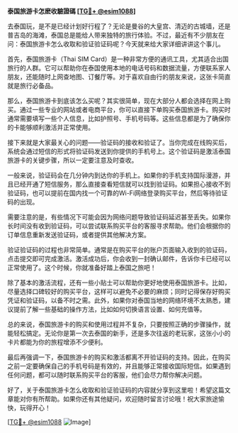 **泰国旅游卡怎麽收驗證碼 [[TG💪+ @esim1088](https://t.me/s/esim1088)]**

去泰国玩，是不是已经计划好行程了？无论是曼谷的大皇宫、清迈的古城墙，还是普吉岛的海滩，泰国总是能给人带来独特的旅行体验。不过，最近有不少朋友在问：泰国旅游卡怎么收取和验证验证码呢？今天就来给大家详细讲讲这个事儿。

首先，泰国旅游卡（Thai SIM Card）是一种非常方便的通讯工具，尤其适合出国旅行的人群。它可以帮助你在泰国使用本地的电话号码和数据流量，方便联系家人朋友，还能随时上网查地图、订餐厅等。对于喜欢自由行的朋友来说，这张卡简直就是旅行必备品。

那么，泰国旅游卡到底该怎么买呢？其实很简单，现在大部分人都会选择在网上购买。通过一些专业的网站或者电商平台，你可以直接下单购买泰国旅游卡。购买时通常需要填写一些个人信息，比如护照号、手机号码等。这些信息都是为了确保你的卡能够顺利激活并正常使用。

接下来就是大家最关心的问题——验证码的接收和验证了。当你完成在线购买后，系统会通过短信的形式将验证码发送到你提供的手机号上。这个验证码是激活泰国旅游卡的关键步骤，所以一定要注意及时查收。

一般来说，验证码会在几分钟内到达你的手机上。如果你的手机支持国际漫游，并且已经开通了短信服务，那么直接查看短信就可以找到验证码。如果担心接收不到验证码，也可以提前在国内找一个可靠的Wi-Fi网络登录购买平台，然后等待验证码的出现。

需要注意的是，有些情况下可能会因为网络问题导致验证码延迟甚至丢失。如果你长时间没有收到验证码，可以尝试联系购买平台的客服寻求帮助。他们会根据你的订单信息重新发送验证码，或者提供其他解决方案。

验证验证码的过程也非常简单。通常是在购买平台的账户页面输入收到的验证码，点击提交即可完成激活。激活成功后，你会收到一封确认邮件，告诉你卡已经可以正常使用了。这个时候，你就准备好踏上泰国之旅吧！

除了基本的激活流程，还有一些小贴士可以帮助你更好地使用泰国旅游卡。比如，尽量选择口碑较好的购买平台，这样可以避免不必要的麻烦；同时记得保存好购买凭证和验证码，以备不时之需。此外，如果你对泰国当地的网络环境不太熟悉，建议提前了解一些基础的操作方法，比如如何切换语言设置、如何充值等。

总的来说，泰国旅游卡的购买和使用过程并不复杂，只要按照正确的步骤操作，就能轻松搞定。无论你是第一次去泰国的新手，还是多次往返的老玩家，这张小小的卡片都能为你的旅程增添不少便利。

最后再强调一下，泰国旅游卡的购买和激活都离不开验证码的支持。因此，在购买之前一定要确保自己的手机号码是有效的，并且能够正常接收国际短信。如果遇到任何问题，都可以随时联系购买平台的客服，他们会尽力帮你解决问题。

好了，关于泰国旅游卡怎么收取和验证验证码的内容就分享到这里啦！希望这篇文章能对你有所帮助。如果你还有其他疑问，欢迎随时留言讨论哦！祝大家旅途愉快，玩得开心！

[[TG💪+ @esim1088](https://t.me/s/esim1088) ![Image](https://i.postimg.cc/4NQfJmqS/Snipaste-2025-05-13-00-14-12.png)]